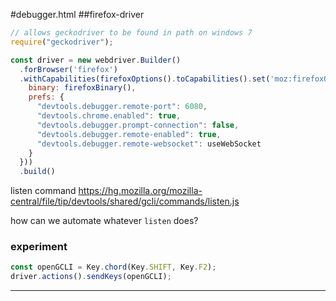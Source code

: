 #debugger.html
##firefox-driver

```javascript
// allows geckodriver to be found in path on windows 7
require("geckodriver");

const driver = new webdriver.Builder()
  .forBrowser('firefox')
  .withCapabilities(firefoxOptions().toCapabilities().set('moz:firefoxOptions', {
    binary: firefoxBinary(),
    prefs: {
      "devtools.debugger.remote-port": 6080,
      "devtools.chrome.enabled": true,
      "devtools.debugger.prompt-connection": false,
      "devtools.debugger.remote-enabled": true,
      "devtools.debugger.remote-websocket": useWebSocket
    }
  }))
  .build()

```

listen command
https://hg.mozilla.org/mozilla-central/file/tip/devtools/shared/gcli/commands/listen.js

how can we automate whatever `listen` does?

### experiment

```javascript
const openGCLI = Key.chord(Key.SHIFT, Key.F2);
driver.actions().sendKeys(openGCLI);
```

---

